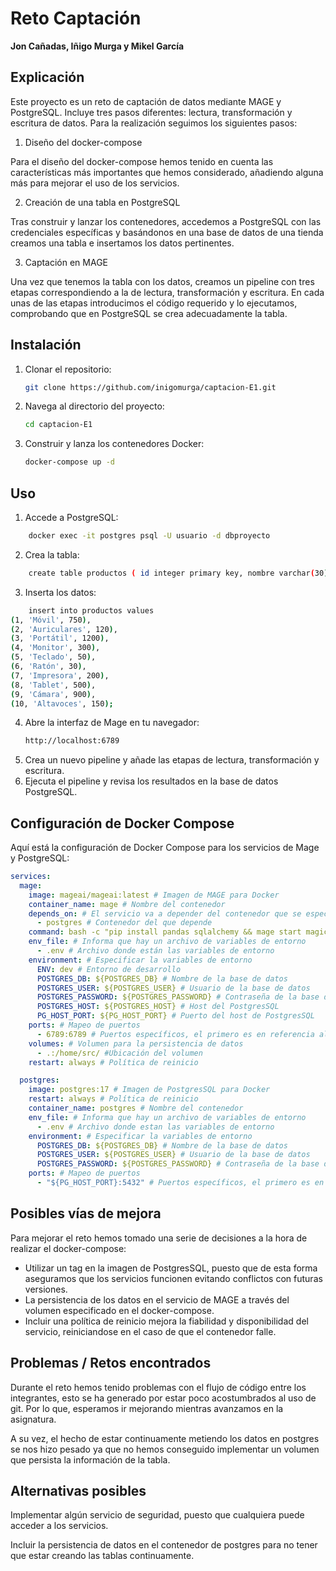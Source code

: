 # Reto Captación

**Jon Cañadas, Iñigo Murga y Mikel García**

## Explicación

Este proyecto es un reto de captación de datos mediante MAGE y PostgreSQL. Incluye tres pasos diferentes: lectura, transformación y escritura de datos. Para la realización seguimos los siguientes pasos:

1. Diseño del docker-compose

Para el diseño del docker-compose hemos tenido en cuenta las características más importantes que hemos considerado, añadiendo alguna más para mejorar el uso de los servicios. 

2. Creación de una tabla en PostgreSQL

Tras construir y lanzar los contenedores, accedemos a PostgreSQL con las credenciales específicas y basándonos en una base de datos de una tienda creamos una tabla e insertamos los datos pertinentes.

3. Captación en MAGE 

Una vez que tenemos la tabla con los datos, creamos un pipeline con tres etapas correspondiendo a la de lectura, transformación y escritura. En cada unas de las etapas introducimos el código requerido y lo ejecutamos, comprobando que en PostgreSQL se crea adecuadamente la tabla.

## Instalación

1. Clonar el repositorio:
    ```bash
    git clone https://github.com/inigomurga/captacion-E1.git
    ```
2. Navega al directorio del proyecto:
    ```bash
    cd captacion-E1
    ```
3. Construir y lanza los contenedores Docker:
    ```bash
    docker-compose up -d
    ```

## Uso

1. Accede a PostgreSQL:
```bash
    docker exec -it postgres psql -U usuario -d dbproyecto
```
2. Crea la tabla:
```bash
    create table productos ( id integer primary key, nombre varchar(30), precio integer);
```
3. Inserta los datos:
```bash
    insert into productos values  
(1, 'Móvil', 750),
(2, 'Auriculares', 120),
(3, 'Portátil', 1200),
(4, 'Monitor', 300),
(5, 'Teclado', 50),
(6, 'Ratón', 30),
(7, 'Impresora', 200),
(8, 'Tablet', 500),
(9, 'Cámara', 900),
(10, 'Altavoces', 150);
```
4. Abre la interfaz de Mage en tu navegador:
    ```markdown
    http://localhost:6789
    ```  
5. Crea un nuevo pipeline y añade las etapas de lectura, transformación y escritura.
6. Ejecuta el pipeline y revisa los resultados en la base de datos PostgreSQL.

## Configuración de Docker Compose

Aquí está la configuración de Docker Compose para los servicios de Mage y PostgreSQL:

```yaml
services:
  mage:
    image: mageai/mageai:latest # Imagen de MAGE para Docker
    container_name: mage # Nombre del contenedor
    depends_on: # El servicio va a depender del contenedor que se especifique
      - postgres # Contenedor del que depende
    command: bash -c "pip install pandas sqlalchemy && mage start magic" # Ejecuta el comando especificado, en este caso instala una librería y arranca mage
    env_file: # Informa que hay un archivo de variables de entorno
      - .env # Archivo donde están las variables de entorno
    environment: # Especificar la variables de entorno
      ENV: dev # Entorno de desarrollo
      POSTGRES_DB: ${POSTGRES_DB} # Nombre de la base de datos
      POSTGRES_USER: ${POSTGRES_USER} # Usuario de la base de datos
      POSTGRES_PASSWORD: ${POSTGRES_PASSWORD} # Contraseña de la base de datos
      POSTGRES_HOST: ${POSTGRES_HOST} # Host del PostgresSQL
      PG_HOST_PORT: ${PG_HOST_PORT} # Puerto del host de PostgresSQL
    ports: # Mapeo de puertos
      - 6789:6789 # Puertos específicos, el primero es en referencia al puerto local y el segundo al del contenedor de Docker
    volumes: # Volumen para la persistencia de datos
      - .:/home/src/ #Ubicación del volumen
    restart: always # Política de reinicio

  postgres:
    image: postgres:17 # Imagen de PostgresSQL para Docker
    restart: always # Política de reinicio
    container_name: postgres # Nombre del contenedor
    env_file: # Informa que hay un archivo de variables de entorno
      - .env # Archivo donde estan las variables de entorno
    environment: # Especificar la variables de entorno
      POSTGRES_DB: ${POSTGRES_DB} # Nombre de la base de datos
      POSTGRES_USER: ${POSTGRES_USER} # Usuario de la base de datos
      POSTGRES_PASSWORD: ${POSTGRES_PASSWORD} # Contraseña de la base de datos
    ports: # Mapeo de puertos
      - "${PG_HOST_PORT}:5432" # Puertos específicos, el primero es en referencia al puerto local y el segundo al del contenedor de Docker

```

## Posibles vías de mejora

Para mejorar el reto hemos tomado una serie de decisiones a la hora de realizar el docker-compose:

* Utilizar un tag en la imagen de PostgresSQL, puesto que de esta forma aseguramos que los servicios funcionen evitando conflictos con futuras versiones. 
* La persistencia de los datos en el servicio de MAGE a través del volumen especificado en el docker-compose.
* Incluir una política de reinicio mejora la fiabilidad y disponibilidad del servicio, reiniciandose en el caso de que el contenedor falle.


## Problemas / Retos encontrados

Durante el reto hemos tenido problemas con el flujo de código entre los integrantes, esto se ha generado por estar poco acostumbrados al uso de git. Por lo que, esperamos ir mejorando mientras avanzamos en la asignatura.

A su vez, el hecho de estar continuamente metiendo los datos en postgres se nos hizo pesado ya que no hemos conseguido implementar un volumen que persista la información de la tabla.

## Alternativas posibles

Implementar algún servicio de seguridad, puesto que cualquiera puede acceder a los servicios.

Incluir la persistencia de datos en el contenedor de postgres para no tener que estar creando las tablas continuamente.
